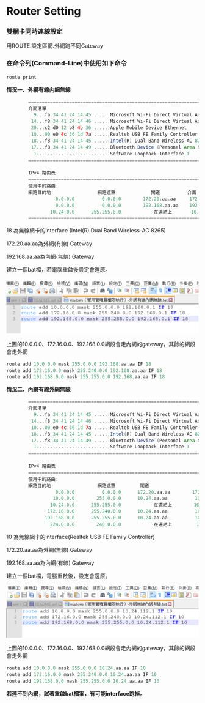 # Router Setting

### **雙網卡同時連線設定**
用ROUTE.設定區網.外網跑不同Gateway
### 在命令列(Command-Line)中使用如下命令
```Groovy
route print
```
**情況一、外網有線內網無線**
```Groovy
        ===========================================================================
        介面清單
          9...fa 34 41 24 14 45 ......Microsoft Wi-Fi Direct Virtual Adapter
         14...f8 34 41 24 14 46 ......Microsoft Wi-Fi Direct Virtual Adapter #2
         20...c2 d0 12 b8 4b 36 ......Apple Mobile Device Ethernet
         10...00 e0 4c 36 1d 7a ......Realtek USB FE Family Controller #2
         18...f8 34 41 24 14 45 ......Intel(R) Dual Band Wireless-AC 8265
         17...f8 34 41 24 14 49 ......Bluetooth Device (Personal Area Network)
          1...........................Software Loopback Interface 1
        ===========================================================================
        
        IPv4 路由表
        ===========================================================================
        使用中的路由:
        網路目的地                 網路遮罩             閘道          介面          計量
                  0.0.0.0          0.0.0.0        172.20.aa.aa     172.20.bb.bb     35
                  0.0.0.0          0.0.0.0        192.168.aa.aa    192.168.bb.bb    50
                10.24.0.0      255.255.0.0            在連結上       10.24.xx.xx    291
        ===========================================================================
```
18 為無線網卡的interface (Intel(R) Dual Band Wireless-AC 8265)

172.20.aa.aa為外網(有線) Gateway

192.168.aa.aa為內網(無線) Gateway

建立一個bat檔，若電腦重啟後設定會還原。

![](./images/routeSetting-if18.png)

上圖的10.0.0.0、172.16.0.0、192.168.0.0網段會走內網的gateway，其餘的網段會走外網

```Groovy
route add 10.0.0.0 mask 255.0.0.0 192.168.aa.aa IF 18
route add 172.16.0.0 mask 255.240.0.0 192.168.aa.aa IF 18
route add 192.168.0.0 mask 255.255.0.0 192.168.aa.aa IF 18
```
**情況二、內網有線外網無線**
```Groovy
        ===========================================================================
        介面清單
          9...fa 34 41 24 14 45 ......Microsoft Wi-Fi Direct Virtual Adapter
         14...f8 34 41 24 14 46 ......Microsoft Wi-Fi Direct Virtual Adapter #2
         10...00 e0 4c 36 1d 7a ......Realtek USB FE Family Controller #2
         18...f8 34 41 24 14 45 ......Intel(R) Dual Band Wireless-AC 8265
         17...f8 34 41 24 14 49 ......Bluetooth Device (Personal Area Network)
          1...........................Software Loopback Interface 1
        ===========================================================================
        
        IPv4 路由表
        ===========================================================================
        使用中的路由:
        網路目的地                 網路遮罩         閘道                  介面       計量
                  0.0.0.0          0.0.0.0      172.20.aa.aa        172.20.bb.bb    50
                 10.0.0.0        255.0.0.0      10.24.aa.aa          10.24.bb.bb    36
                10.24.0.0      255.255.0.0            在連結上        10.24.bb.bb    291
               172.16.0.0      255.240.0.0      10.24.aa.aa          10.24.bb.bb    36
              192.168.0.0      255.255.0.0      10.24.aa.aa          10.24.bb.bb    36
                224.0.0.0        240.0.0.0            在連結上         127.0.0.1     331
```
10 為無線網卡的interface(Realtek USB FE Family Controller)

172.20.aa.aa為外網(無線) Gateway

192.168.aa.aa為內網(有線) Gateway

建立一個bat檔，電腦重啟後，設定會還原。

![](./images/routeSetting-if10.png)

上圖的10.0.0.0、172.16.0.0、192.168.0.0網段會走內網的gateway，其餘的網段會走外網
```Groovy
route add 10.0.0.0 mask 255.0.0.0 10.24.aa.aa IF 10
route add 172.16.0.0 mask 255.240.0.0 10.24.aa.aa IF 10
route add 192.168.0.0 mask 255.255.0.0 10.24.aa.aa IF 10
```

**若連不到內網，試著重啟bat檔案，有可能interface跑掉。**
